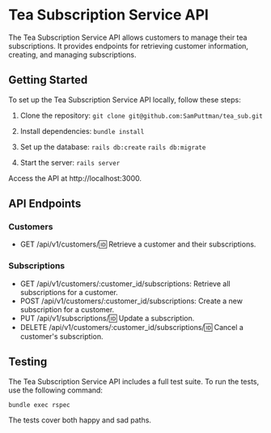 # Tea Subscription Service API

The Tea Subscription Service API allows customers to manage their tea subscriptions. It provides endpoints for retrieving customer information, creating, and managing subscriptions.

## Getting Started

To set up the Tea Subscription Service API locally, follow these steps:

1. Clone the repository:
   ```git clone git@github.com:SamPuttman/tea_sub.git```

2. Install dependencies:
   ```bundle install```

3. Set up the database:
   ```rails db:create```
   ```rails db:migrate```

4. Start the server:
   ```rails server```

Access the API at http://localhost:3000.

## API Endpoints

### Customers

- GET /api/v1/customers/:id: Retrieve a customer and their subscriptions.

### Subscriptions

- GET /api/v1/customers/:customer_id/subscriptions: Retrieve all subscriptions for a customer.
- POST /api/v1/customers/:customer_id/subscriptions: Create a new subscription for a customer.
- PUT /api/v1/subscriptions/:id: Update a subscription.
- DELETE /api/v1/customers/:customer_id/subscriptions/:id: Cancel a customer's subscription.

## Testing

The Tea Subscription Service API includes a full test suite. To run the tests, use the following command:

```bundle exec rspec```

The tests cover both happy and sad paths.

